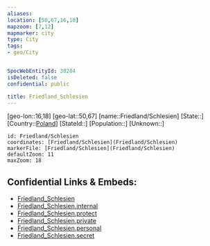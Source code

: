 ```yaml
---
aliases: 
location: [50,67,16,18]
mapzoom: [7,12] 
mapmarker: city 
type: City
tags:
- geo/City


SpocWebEntityId: 30284
isDeleted: false
confidential: public

title: Friedland_Schlesien
---
```

[geo-lon::16,18]
[geo-lat::50,67]
[name::Friedland/Schlesien]
[State::]
[Country::[Poland](geo/Continent/Europe/Poland.md)]
[StateId::]
[Population::]
[Unknown::]


```leaflet
id: Friedland/Schlesien
coordinates: [Friedland/Schlesien](Friedland/Schlesien)
markerFile: [Friedland/Schlesien](Friedland/Schlesien)
defaultZoom: 11 
maxZoom: 18
```


## Confidential Links & Embeds: 
- [Friedland_Schlesien](../../../../../../_public/geo/Continent/Europe/Poland/City/Friedland_Schlesien.md) 
- [Friedland_Schlesien.internal](../../../../../../_internal/geo/Continent/Europe/Poland/City/Friedland_Schlesien.internal.md) 
- [Friedland_Schlesien.protect](../../../../../../_protect/geo/Continent/Europe/Poland/City/Friedland_Schlesien.protect.md) 
- [Friedland_Schlesien.private](../../../../../../_private/geo/Continent/Europe/Poland/City/Friedland_Schlesien.private.md) 
- [Friedland_Schlesien.personal](../../../../../../_personal/geo/Continent/Europe/Poland/City/Friedland_Schlesien.personal.md) 
- [Friedland_Schlesien.secret](../../../../../../_secret/geo/Continent/Europe/Poland/City/Friedland_Schlesien.secret.md) 
